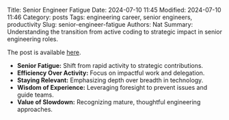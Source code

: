 Title: Senior Engineer Fatigue
Date: 2024-07-10 11:45
Modified: 2024-07-10 11:46
Category: posts
Tags: engineering career, senior engineers, productivity
Slug: senior-engineer-fatigue
Authors: Nat
Summary: Understanding the transition from active coding to strategic impact in senior engineering roles.

The post is available [here](https://luminousmen.com/post/senior-engineer-fatigue).

- **Senior Fatigue:** Shift from rapid activity to strategic contributions.
- **Efficiency Over Activity:** Focus on impactful work and delegation.
- **Staying Relevant:** Emphasizing depth over breadth in technology.
- **Wisdom of Experience:** Leveraging foresight to prevent issues and guide teams.
- **Value of Slowdown:** Recognizing mature, thoughtful engineering approaches.
